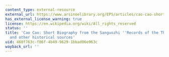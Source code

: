 ```yaml
---
content_type: external-resource
external_url: https://www.arsinoelibrary.org/EPS/articles/cao-cao-short-biography-from-the-sanguozhi-records-of-the-three-kingdoms-and-other-historical-sources/
has_external_license_warning: true
license: https://en.wikipedia.org/wiki/All_rights_reserved
status: ''
title: 'Cao Cao: Short Biography from the Sanguozhi ''Records of the Three Kingdoms''
  and other historical sources'
uid: 468f763c-f86f-4b49-9629-1bbad06e963c
wayback_url: ''
---
```

